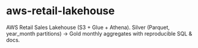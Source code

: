 # aws-retail-lakehouse
AWS Retail Sales Lakehouse (S3 + Glue + Athena). Silver (Parquet, year_month partitions) → Gold monthly aggregates with reproducible SQL &amp; docs.
